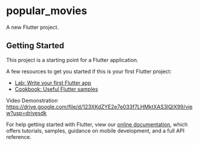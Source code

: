 # popular_movies

A new Flutter project.

## Getting Started

This project is a starting point for a Flutter application.

A few resources to get you started if this is your first Flutter project:

- [Lab: Write your first Flutter app](https://flutter.dev/docs/get-started/codelab)
- [Cookbook: Useful Flutter samples](https://flutter.dev/docs/cookbook)

Video Demonstration
https://drive.google.com/file/d/123XKdZYE2e7e033f7LHMktXAS3lQlX99/view?usp=drivesdk

For help getting started with Flutter, view our
[online documentation](https://flutter.dev/docs), which offers tutorials,
samples, guidance on mobile development, and a full API reference.
